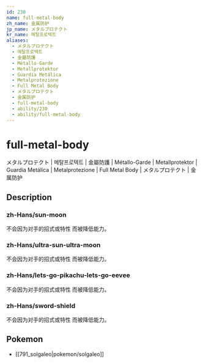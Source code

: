 ```yaml
---
id: 230
name: full-metal-body
zh_name: 金属防护
jp_name: メタルプロテクト
kr_name: 메탈프로텍트
aliases:
  - メタルプロテクト
  - 메탈프로텍트
  - 金屬防護
  - Métallo-Garde
  - Metallprotektor
  - Guardia Metálica
  - Metalprotezione
  - Full Metal Body
  - メタルプロテクト
  - 金属防护
  - full-metal-body
  - ability/230
  - ability/full-metal-body
---
```

# full-metal-body

メタルプロテクト | 메탈프로텍트 | 金屬防護 | Métallo-Garde | Metallprotektor | Guardia Metálica | Metalprotezione | Full Metal Body | メタルプロテクト | 金属防护

## Description

### zh-Hans/sun-moon

不会因为对手的招式或特性
而被降低能力。

### zh-Hans/ultra-sun-ultra-moon

不会因为对手的招式或特性
而被降低能力。

### zh-Hans/lets-go-pikachu-lets-go-eevee

不会因为对手的招式或特性
而被降低能力。

### zh-Hans/sword-shield

不会因为对手的招式或特性
而被降低能力。

## Pokemon

- [[791_solgaleo|pokemon/solgaleo]]

